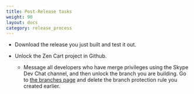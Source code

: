```yaml
---
title: Post-Release tasks 
weight: 90
layout: docs
category: release_process
---
```


- Download the release you just built and test it out.

- Unlock the Zen Cart project in Github. 

   - Message all developers who have merge privileges using the Skype Dev Chat channel, and then unlock the branch you are building.  Go to [the branches page](https://github.com/zencart/zencart/settings/branches) and delete the branch protection rule you created earlier. 

